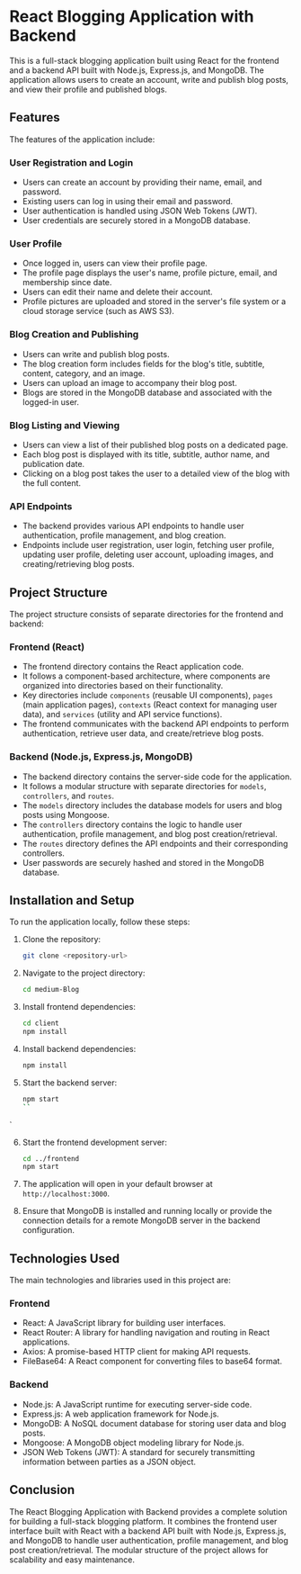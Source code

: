 # React Blogging Application with Backend

This is a full-stack blogging application built using React for the frontend and a backend API built with Node.js, Express.js, and MongoDB. The application allows users to create an account, write and publish blog posts, and view their profile and published blogs.

## Features

The features of the application include:

### User Registration and Login
- Users can create an account by providing their name, email, and password.
- Existing users can log in using their email and password.
- User authentication is handled using JSON Web Tokens (JWT).
- User credentials are securely stored in a MongoDB database.

### User Profile
- Once logged in, users can view their profile page.
- The profile page displays the user's name, profile picture, email, and membership since date.
- Users can edit their name and delete their account.
- Profile pictures are uploaded and stored in the server's file system or a cloud storage service (such as AWS S3).

### Blog Creation and Publishing
- Users can write and publish blog posts.
- The blog creation form includes fields for the blog's title, subtitle, content, category, and an image.
- Users can upload an image to accompany their blog post.
- Blogs are stored in the MongoDB database and associated with the logged-in user.

### Blog Listing and Viewing
- Users can view a list of their published blog posts on a dedicated page.
- Each blog post is displayed with its title, subtitle, author name, and publication date.
- Clicking on a blog post takes the user to a detailed view of the blog with the full content.

### API Endpoints
- The backend provides various API endpoints to handle user authentication, profile management, and blog creation.
- Endpoints include user registration, user login, fetching user profile, updating user profile, deleting user account, uploading images, and creating/retrieving blog posts.

## Project Structure

The project structure consists of separate directories for the frontend and backend:

### Frontend (React)
- The frontend directory contains the React application code.
- It follows a component-based architecture, where components are organized into directories based on their functionality.
- Key directories include `components` (reusable UI components), `pages` (main application pages), `contexts` (React context for managing user data), and `services` (utility and API service functions).
- The frontend communicates with the backend API endpoints to perform authentication, retrieve user data, and create/retrieve blog posts.

### Backend (Node.js, Express.js, MongoDB)
- The backend directory contains the server-side code for the application.
- It follows a modular structure with separate directories for `models`, `controllers`, and `routes`.
- The `models` directory includes the database models for users and blog posts using Mongoose.
- The `controllers` directory contains the logic to handle user authentication, profile management, and blog post creation/retrieval.
- The `routes` directory defines the API endpoints and their corresponding controllers.
- User passwords are securely hashed and stored in the MongoDB database.

## Installation and Setup

To run the application locally, follow these steps:

1. Clone the repository:

   ```bash
   git clone <repository-url>
   ```

2. Navigate to the project directory:

   ```bash
   cd medium-Blog
   ```

3. Install frontend dependencies:

   ```bash
   cd client
   npm install
   ```

4. Install backend dependencies:

   ```bash
   npm install
   ```

5. Start the backend server:

   ```bash
   npm start
   ``

`

6. Start the frontend development server:

   ```bash
   cd ../frontend
   npm start
   ```

7. The application will open in your default browser at `http://localhost:3000`.

8. Ensure that MongoDB is installed and running locally or provide the connection details for a remote MongoDB server in the backend configuration.

## Technologies Used

The main technologies and libraries used in this project are:

### Frontend
- React: A JavaScript library for building user interfaces.
- React Router: A library for handling navigation and routing in React applications.
- Axios: A promise-based HTTP client for making API requests.
- FileBase64: A React component for converting files to base64 format.

### Backend
- Node.js: A JavaScript runtime for executing server-side code.
- Express.js: A web application framework for Node.js.
- MongoDB: A NoSQL document database for storing user data and blog posts.
- Mongoose: A MongoDB object modeling library for Node.js.
- JSON Web Tokens (JWT): A standard for securely transmitting information between parties as a JSON object.

## Conclusion

The React Blogging Application with Backend provides a complete solution for building a full-stack blogging platform. It combines the frontend user interface built with React with a backend API built with Node.js, Express.js, and MongoDB to handle user authentication, profile management, and blog post creation/retrieval. The modular structure of the project allows for scalability and easy maintenance.
